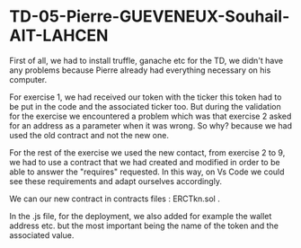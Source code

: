 # TD-05-Pierre-GUEVENEUX-Souhail-AIT-LAHCEN
First of all, we had to install truffle, ganache etc for the TD, we didn't have any problems because Pierre already had everything necessary on his computer.

For exercise 1, we had received our token with the ticker this token had to be put in the code and the associated ticker too. But during the validation for the exercise we encountered a problem which was that exercise 2 asked for an address as a parameter when it was wrong. So why? because we had used the old contract and not the new one. 

For the rest of the exercise we used the new contact, from exercise 2 to 9, we had to use a contract that we had created and modified in order to be able to answer the "requires" requested. In this way, on Vs Code we could see these requirements and adapt ourselves accordingly.

We can our new contract in contracts files : ERCTkn.sol .

In the .js file, for the deployment, we also added for example the wallet address etc. but the most important being the name of the token and the associated value.
